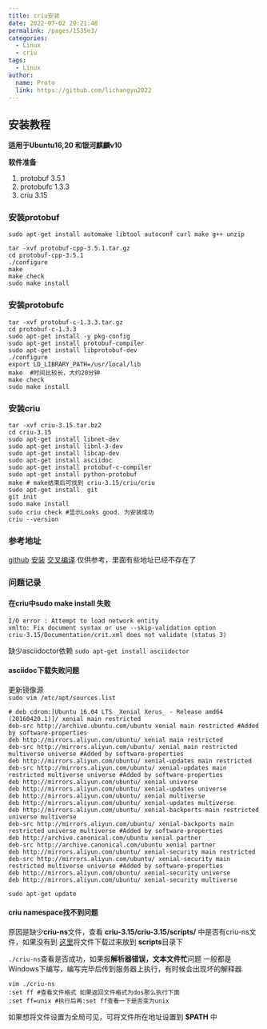 ```yaml
---
title: criu安装
date: 2022-07-02 20:21:48
permalink: /pages/1535e3/
categories:
  - Linux
  - criu
tags:
  - Linux
author: 
  name: Proto
  link: https://github.com/lichangyu2022
---
```

## 安装教程 

**适用于Ubuntu16,20 和银河麒麟v10**

**软件准备**
1. protobuf 3.5.1   
2. protobufc 1.3.3
3. criu 3.15

### 安装protobuf

`sudo apt-get install automake libtool autoconf curl make g++ unzip`

```
tar -xvf protobuf-cpp-3.5.1.tar.gz
cd protobuf-cpp-3.5.1
./configure
make 
make check
sudo make install
```

### 安装protobufc

```
tar -xvf protobuf-c-1.3.3.tar.gz
cd protobuf-c-1.3.3
sudo apt-get install -y pkg-config
sudo apt-get install protobuf-compiler
sudo apt-get install libprotobuf-dev
./configure
export LD_LIBRARY_PATH=/usr/local/lib
make  #时间比较长，大约20分钟
make check
sudo make install

```

### 安装criu

```
tar -xvf criu-3.15.tar.bz2  
cd criu-3.15
sudo apt-get install libnet-dev
sudo apt-get install libnl-3-dev
sudo apt-get install libcap-dev
sudo apt-get install asciidoc 
sudo apt-get install protobuf-c-compiler 
sudo apt-get install python-protobuf
make # make结束后可找到 criu-3.15/criu/criu
sudo apt-get install  git
git init
sudo make install
sudo criu check #显示Looks good. 为安装成功
criu --version
```


### 参考地址
[github](https://github.com/checkpoint-restore/criu)
[安装](https://criu.org/Installation)
[交叉编译](https://criu.org/ARM_crosscompile) 仅供参考，里面有些地址已经不存在了


### 问题记录
#### 在criu中sudo make install 失败

```
I/O error : Attempt to load network entity
xmlto: Fix document syntax or use --skip-validation option
criu-3.15/Documentation/crit.xml does not validate (status 3)
```

缺少asciidoctor依赖
`sudo apt-get install asciidoctor`


#### asciidoc下载失败问题

更新镜像源  
`sudo vim /etc/apt/sources.list`
```
# deb cdrom:[Ubuntu 16.04 LTS _Xenial Xerus_ - Release amd64 (20160420.1)]/ xenial main restricted
deb-src http://archive.ubuntu.com/ubuntu xenial main restricted #Added by software-properties
deb http://mirrors.aliyun.com/ubuntu/ xenial main restricted
deb-src http://mirrors.aliyun.com/ubuntu/ xenial main restricted multiverse universe #Added by software-properties
deb http://mirrors.aliyun.com/ubuntu/ xenial-updates main restricted
deb-src http://mirrors.aliyun.com/ubuntu/ xenial-updates main restricted multiverse universe #Added by software-properties
deb http://mirrors.aliyun.com/ubuntu/ xenial universe
deb http://mirrors.aliyun.com/ubuntu/ xenial-updates universe
deb http://mirrors.aliyun.com/ubuntu/ xenial multiverse
deb http://mirrors.aliyun.com/ubuntu/ xenial-updates multiverse
deb http://mirrors.aliyun.com/ubuntu/ xenial-backports main restricted universe multiverse
deb-src http://mirrors.aliyun.com/ubuntu/ xenial-backports main restricted universe multiverse #Added by software-properties
deb http://archive.canonical.com/ubuntu xenial partner
deb-src http://archive.canonical.com/ubuntu xenial partner
deb http://mirrors.aliyun.com/ubuntu/ xenial-security main restricted
deb-src http://mirrors.aliyun.com/ubuntu/ xenial-security main restricted multiverse universe #Added by software-properties
deb http://mirrors.aliyun.com/ubuntu/ xenial-security universe
deb http://mirrors.aliyun.com/ubuntu/ xenial-security multiverse
```
`sudo apt-get update`

#### criu namespace找不到问题

原因是缺少**criu-ns**文件，查看 **criu-3.15/criu-3.15/scripts/** 中是否有criu-ns文件，如果没有到 [这里](https://github.com/checkpoint-restore/criu/blob/criu-dev/scripts/criu-ns)将文件下载过来放到 **scripts**目录下


`./criu-ns`查看是否成功，如果报**解析器错误，文本文件忙**问题 一般都是Windows下编写，编写完毕后传到服务器上执行，有时候会出现坏的解释器


```
vim ./criu-ns
:set ff #查看文件格式 如果返回文件格式为dos那么执行下面
:set ff=unix #执行后再:set ff查看一下是否变为unix

```

如果想将文件设置为全局可见，可将文件所在地址设置到 **$PATH** 中
